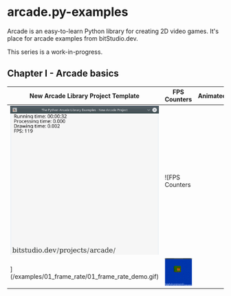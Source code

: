 # arcade.py-examples
Arcade is an easy-to-learn Python library for creating 2D video games. It's place for arcade examples from bitStudio.dev.

This series is a work-in-progress.

## Chapter I - Arcade basics

| New Arcade Library Project Template  | FPS Counters | AnimatedTimeSprite |
| ------------- | ------------- | ------------- |
| ![New Arcade Library Project Template](/examples/00_new_arcade_project/00_new_arcade_project_demo.gif)  | ![FPS Counters
](/examples/01_frame_rate/01_frame_rate_demo.gif) | ![AnimatedTimeSprite](/examples/02_sprites/02_sprites_demo.gif) |
